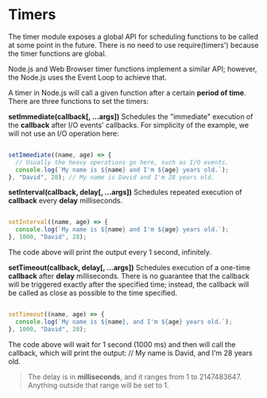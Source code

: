 # Timers


The timer module exposes a global API for scheduling functions to be called at some point in the future. There is no need to use require(timers') because the timer functions are global.

Node.js and Web Browser timer functions implement a similar API; however, the Node.js uses the Event Loop to achieve that.

A timer in Node.js will call a given function after a certain **period of time**. There are three functions to set the timers:

**setImmediate(callback[, ...args])**
Schedules the "immediate" execution of the **callback** after I/O events' callbacks.
For simplicity of the example, we will not use an I/O operation here:

```js

setImmediate((name, age) => {
  // Usually the heavy operations go here, such as I/O events.
  console.log(`My name is ${name} and I'm ${age} years old.`);
}, "David", 28); // My name is David and I'm 28 years old.

```


**setInterval(callback, delay[, ...args])**
Schedules repeated execution of **callback** every **delay** milliseconds.

```js

setInterval((name, age) => {
  console.log(`My name is ${name} and I'm ${age} years old.`);
}, 1000, "David", 28);

```
The code above will print the output every 1 second, infinitely.

**setTimeout(callback, delay[, ...args])**
Schedules execution of a one-time **callback** after **delay** milliseconds.
There is no guarantee that the callback will be triggered exactly after the specified time; instead, the callback will be called as close as possible to the time specified.

```js

setTimeout((name, age) => {
  console.log(`My name is ${name}, and I'm ${age} years old.`);
}, 1000, "David", 28);

```


The code above will wait for 1 second (1000 ms) and then will call the callback, which will print the output:
// My name is David, and I'm 28 years old.

> The delay is in **milliseconds**, and it ranges from 1 to 2147483647. Anything outside that range will be set to 1.